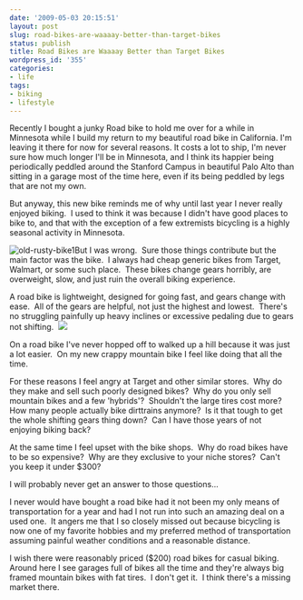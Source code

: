 ```yaml
---
date: '2009-05-03 20:15:51'
layout: post
slug: road-bikes-are-waaaay-better-than-target-bikes
status: publish
title: Road Bikes are Waaaay Better than Target Bikes
wordpress_id: '355'
categories:
- life
tags:
- biking
- lifestyle
---
```


Recently I bought a junky Road bike to hold me over for a while in Minnesota while I build my return to my beautiful road bike in California.  I'm leaving it there for now for several reasons.  It costs a lot to ship, I'm never sure how much longer I'll be in Minnesota, and I think its happier being periodically peddled around the Stanford Campus in beautiful Palo Alto than sitting in a garage most of the time here, even if its being peddled by legs that are not my own.

But anyway, this new bike reminds me of why until last year I never really enjoyed biking.  I used to think it was because I didn't have good places to bike to, and that with the exception of a few extremists bicycling is a highly seasonal activity in Minnesota.

![old-rusty-bike1](http://thingsilearned.files.wordpress.com/2009/05/old-rusty-bike1.jpg)But I was wrong.  Sure those things contribute but the main factor was the bike.  I always had cheap generic bikes from Target, Walmart, or some such place.  These bikes change gears horribly, are overweight, slow, and just ruin the overall biking experience.

A road bike is lightweight, designed for going fast, and gears change with ease.  All of the gears are helpful, not just the highest and lowest.  There's no struggling painfully up heavy inclines or excessive pedaling due to gears not shifting.  ![](http://www.abikestore.com/Merchant2/graphics/00000003/rb_rle18.jpg)

On a road bike I've never hopped off to walked up a hill because it was just a lot easier.  On my new crappy mountain bike I feel like doing that all the time.

For these reasons I feel angry at Target and other similar stores.  Why do they make and sell such poorly designed bikes?  Why do you only sell mountain bikes and a few 'hybrids'?  Shouldn't the large tires cost more?  How many people actually bike dirttrains anymore?  Is it that tough to get the whole shifting gears thing down?  Can I have those years of not enjoying biking back?

At the same time I feel upset with the bike shops.  Why do road bikes have to be so expensive?  Why are they exclusive to your niche stores?  Can't you keep it under $300?

I will probably never get an answer to those questions...

I never would have bought a road bike had it not been my only means of transportation for a year and had I not run into such an amazing deal on a used one.  It angers me that I so closely missed out because bicycling is now one of my favorite hobbies and my preferred method of transportation assuming painful weather conditions and a reasonable distance.

I wish there were reasonably priced ($200) road bikes for casual biking.  Around here I see garages full of bikes all the time and they're always big framed mountain bikes with fat tires.  I don't get it.  I think there's a missing market there.
